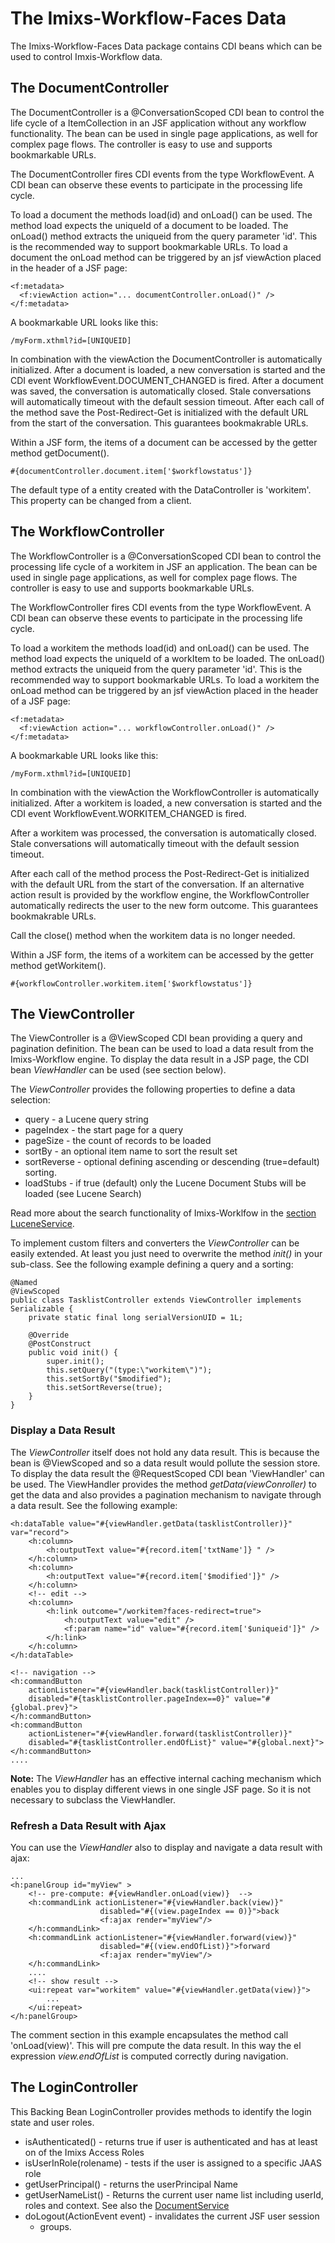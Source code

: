 # The Imixs-Workflow-Faces Data

The  Imixs-Workflow-Faces Data package contains CDI beans which can be used to control Imxis-Workflow data.

## The DocumentController


The DocumentController is a @ConversationScoped CDI bean to control the life cycle of a ItemCollection in an JSF application without any workflow  functionality. The bean can be used in single page applications, as well for complex page flows. The controller is easy to use and supports bookmarkable  URLs.
 
The DocumentController fires CDI events from the type WorkflowEvent. A CDI  bean can observe these events to participate in the processing life cycle.
 
To load a document the methods load(id) and onLoad() can be used. The method load expects the uniqueId of a document to be loaded. The onLoad() method  extracts the uniqueid from the query parameter 'id'. This is the recommended  way to support bookmarkable URLs. To load a document the onLoad method can be  triggered by an jsf viewAction placed in the header of a JSF page:
  
	<f:metadata>
      <f:viewAction action="... documentController.onLoad()" />
    </f:metadata>
 
A bookmarkable URL looks like this:

	/myForm.xthml?id=[UNIQUEID] 
 
In combination with the viewAction the DocumentController is automatically  initialized. After a document is loaded, a new conversation is started and the CDI event  WorkflowEvent.DOCUMENT_CHANGED is fired. After a document was saved, the conversation is automatically closed. Stale conversations will automatically timeout with the default session timeout. After each call of the method save the Post-Redirect-Get is initialized with the default URL from the start of the conversation. This guarantees
 bookmakrable URLs.

Within a JSF form, the items of a document can be accessed by the getter  method getDocument().
 
    #{documentController.document.item['$workflowstatus']}
 
The default type of a entity created with the DataController is 'workitem'. This property can be changed from a client.

 
## The WorkflowController

The WorkflowController is a @ConversationScoped CDI bean to control the processing life cycle of a workitem in JSF an application. The bean can be used in single page applications, as well for complex page flows. The controller is easy to use and supports bookmarkable URLs.

The WorkflowController fires CDI events from the type WorkflowEvent. A CDI bean can observe these events to participate in the processing life cycle.

To load a workitem the methods load(id) and onLoad() can be used. The method load expects the uniqueId of a workItem to be loaded. The onLoad() method extracts the uniqueid from the query parameter 'id'. This is the recommended way to support bookmarkable URLs. To load a workitem the onLoad method can be triggered by an jsf viewAction placed in the header of a JSF page:

	<f:metadata>
      <f:viewAction action="... workflowController.onLoad()" />
    </f:metadata>
 
A bookmarkable URL looks like this:

	/myForm.xthml?id=[UNIQUEID] 
	
In combination with the viewAction the WorkflowController is automatically initialized. After a workitem is loaded, a new conversation is started and the CDI event WorkflowEvent.WORKITEM_CHANGED is fired.
 
After a workitem was processed, the conversation is automatically closed. Stale conversations will automatically timeout with the default session timeout.

After each call of the method process the Post-Redirect-Get is initialized with the default URL from the start of the conversation. If an alternative action result is provided by the workflow engine, the WorkflowController automatically redirects the user to the new form outcome. This guarantees bookmakrable URLs.

Call the close() method when the workitem data is no longer needed.

Within a JSF form, the items of a workitem can be accessed by the getter method getWorkitem().

	#{workflowController.workitem.item['$workflowstatus']}

## The ViewController

The ViewController is a @ViewScoped CDI bean providing a query and pagination definition. The bean can be used to load a data result from the Imixs-Workflow engine. To display the data result in a JSP page, the CDI bean _ViewHandler_ can be used (see section below). 

The _ViewController_ provides the following properties to define a data selection:

 * query - a Lucene query string
 * pageIndex - the start page for a query
 * pageSize - the count of records to be loaded
 * sortBy - an optional item name to sort the result set
 * sortReverse - optional defining ascending or descending (true=default) sorting. 
 * loadStubs - if true (default) only the Lucene Document Stubs will be loaded (see Lucene Search) 

Read more about the search functionality of Imixs-Worklfow in the [section LuceneService](../engine/luceneservice.html). 

To implement custom filters and converters the _ViewController_ can be easily extended. At least you just need to overwrite the method _init()_ in your sub-class. See the following example defining a query and a sorting:

	@Named
	@ViewScoped
	public class TasklistController extends ViewController implements Serializable {
		private static final long serialVersionUID = 1L;

		@Override
		@PostConstruct
		public void init() {
			super.init();
			this.setQuery("(type:\"workitem\")");
			this.setSortBy("$modified");
			this.setSortReverse(true);
		}
	}


### Display a Data Result

The _ViewController_ itself does not hold any data result. This is because the bean is @ViewScoped and so a data result would pollute the session store. 
To display the data result the @RequestScoped CDI bean 'ViewHandler' can be used. The ViewHandler provides the method _getData(viewConroller)_ to get the data and also provides a pagination mechanism to navigate through a data result. See the following example:

	<h:dataTable value="#{viewHandler.getData(tasklistController)}" var="record">
		<h:column>
			<h:outputText value="#{record.item['txtName']} " />
		</h:column>
		<h:column>
			<h:outputText value="#{record.item['$modified']}" />
		</h:column>
		<!-- edit -->
		<h:column>
			<h:link outcome="/workitem?faces-redirect=true">
				<h:outputText value="edit" />
				<f:param name="id" value="#{record.item['$uniqueid']}" />
			</h:link>
		</h:column>
	</h:dataTable>

	<!-- navigation -->
	<h:commandButton 
		actionListener="#{viewHandler.back(tasklistController)}"
		disabled="#{tasklistController.pageIndex==0}" value="#{global.prev}">
	</h:commandButton>
	<h:commandButton 
		actionListener="#{viewHandler.forward(tasklistController)}"
		disabled="#{tasklistController.endOfList}" value="#{global.next}">
	</h:commandButton>
	....
		


**Note:** The _ViewHandler_ has an effective internal caching mechanism which enables you to display different views in one single JSF page. So it is not necessary to subclass the ViewHandler. 

### Refresh a Data Result with Ajax 

You can use the _ViewHandler_ also to display and navigate a data result with ajax: 
	
	...
	<h:panelGroup id="myView" >
		<!-- pre-compute: #{viewHandler.onLoad(view)}  -->
		<h:commandLink actionListener="#{viewHandler.back(view)}" 
						disabled="#{(view.pageIndex == 0)}">back
						<f:ajax render="myView"/>
		</h:commandLink>
		<h:commandLink actionListener="#{viewHandler.forward(view)}" 
						disabled="#{(view.endOfList)}">forward
						<f:ajax render="myView"/>
		</h:commandLink>
		....
		<!-- show result -->
		<ui:repeat var="workitem" value="#{viewHandler.getData(view)}">
			...
		</ui:repeat>
	</h:panelGroup>
		
The comment section in this example encapsulates the method call 'onLoad(view)'. This will pre compute the data result. In this way the el expression _view.endOfList_ is computed correctly during navigation.  		
		
		
		
## The LoginController

This Backing Bean LoginController provides methods to identify the login state and user roles. 

 * isAuthenticated() - returns true if user is authenticated and has at least on of the Imixs Access Roles
 * isUserInRole(rolename) - tests if the user is assigned to a specific JAAS role
 * getUserPrincipal() - returns the userPrincipal Name
 * getUserNameList() - Returns the current user name list including userId, roles and context. See also the [DocumentService](../engine/documentservice.html)
 * doLogout(ActionEvent event)  - invalidates the current JSF user session
	 * groups.
 
